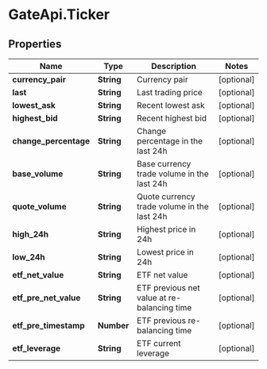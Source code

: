 # GateApi.Ticker

## Properties

Name | Type | Description | Notes
------------ | ------------- | ------------- | -------------
**currency_pair** | **String** | Currency pair | [optional] 
**last** | **String** | Last trading price | [optional] 
**lowest_ask** | **String** | Recent lowest ask | [optional] 
**highest_bid** | **String** | Recent highest bid | [optional] 
**change_percentage** | **String** | Change percentage in the last 24h | [optional] 
**base_volume** | **String** | Base currency trade volume in the last 24h | [optional] 
**quote_volume** | **String** | Quote currency trade volume in the last 24h | [optional] 
**high_24h** | **String** | Highest price in 24h | [optional] 
**low_24h** | **String** | Lowest price in 24h | [optional] 
**etf_net_value** | **String** | ETF net value | [optional] 
**etf_pre_net_value** | **String** | ETF previous net value at re-balancing time | [optional] 
**etf_pre_timestamp** | **Number** | ETF previous re-balancing time | [optional] 
**etf_leverage** | **String** | ETF current leverage | [optional] 

